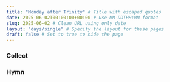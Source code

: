 ```yaml
---
title: "Monday after Trinity" # Title with escaped quotes
date: 2025-06-02T00:00:00+00:00 # Use-MM-DDTHH:MM format
slug: 2025-06-02 # Clean URL using only date
layout: "days/single" # Specify the layout for these pages
draft: false # Set to true to hide the page
---
```


### Collect


### Hymn